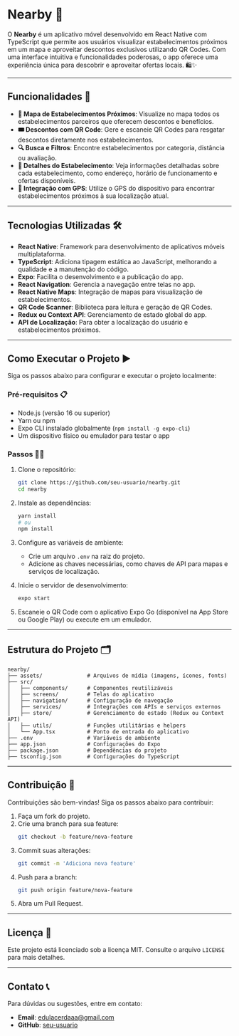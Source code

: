 # Nearby 📍

O **Nearby** é um aplicativo móvel desenvolvido em React Native com TypeScript que permite aos usuários visualizar estabelecimentos próximos em um mapa e aproveitar descontos exclusivos utilizando QR Codes. Com uma interface intuitiva e funcionalidades poderosas, o app oferece uma experiência única para descobrir e aproveitar ofertas locais. 🛍️✨

---

## Funcionalidades 🚀

- **📍 Mapa de Estabelecimentos Próximos**: Visualize no mapa todos os estabelecimentos parceiros que oferecem descontos e benefícios.
- **🎟️ Descontos com QR Code**: Gere e escaneie QR Codes para resgatar descontos diretamente nos estabelecimentos.
- **🔍 Busca e Filtros**: Encontre estabelecimentos por categoria, distância ou avaliação.
- **🏬 Detalhes do Estabelecimento**: Veja informações detalhadas sobre cada estabelecimento, como endereço, horário de funcionamento e ofertas disponíveis.
- **📍 Integração com GPS**: Utilize o GPS do dispositivo para encontrar estabelecimentos próximos à sua localização atual.

---

## Tecnologias Utilizadas 🛠️

- **React Native**: Framework para desenvolvimento de aplicativos móveis multiplataforma.
- **TypeScript**: Adiciona tipagem estática ao JavaScript, melhorando a qualidade e a manutenção do código.
- **Expo**: Facilita o desenvolvimento e a publicação do app.
- **React Navigation**: Gerencia a navegação entre telas no app.
- **React Native Maps**: Integração de mapas para visualização de estabelecimentos.
- **QR Code Scanner**: Biblioteca para leitura e geração de QR Codes.
- **Redux ou Context API**: Gerenciamento de estado global do app.
- **API de Localização**: Para obter a localização do usuário e estabelecimentos próximos.

---

## Como Executar o Projeto ▶️

Siga os passos abaixo para configurar e executar o projeto localmente:

### Pré-requisitos 📋

- Node.js (versão 16 ou superior)
- Yarn ou npm
- Expo CLI instalado globalmente (`npm install -g expo-cli`)
- Um dispositivo físico ou emulador para testar o app

### Passos 🚶‍♂️

1. Clone o repositório:
   ```bash
   git clone https://github.com/seu-usuario/nearby.git
   cd nearby
   ```
2. Instale as dependências:
   ```bash
   yarn install
   # ou
   npm install
   ```
3. Configure as variáveis de ambiente:
   - Crie um arquivo `.env` na raiz do projeto.
   - Adicione as chaves necessárias, como chaves de API para mapas e serviços de localização.

4. Inicie o servidor de desenvolvimento:
   ```bash
   expo start
   ```
5. Escaneie o QR Code com o aplicativo Expo Go (disponível na App Store ou Google Play) ou execute em um emulador.

---

## Estrutura do Projeto 🗂️

```
nearby/
├── assets/              # Arquivos de mídia (imagens, ícones, fonts)
├── src/
│   ├── components/      # Componentes reutilizáveis
│   ├── screens/         # Telas do aplicativo
│   ├── navigation/      # Configuração de navegação
│   ├── services/        # Integrações com APIs e serviços externos
│   ├── store/           # Gerenciamento de estado (Redux ou Context API)
│   ├── utils/           # Funções utilitárias e helpers
│   └── App.tsx          # Ponto de entrada do aplicativo
├── .env                 # Variáveis de ambiente
├── app.json             # Configurações do Expo
├── package.json         # Dependências do projeto
├── tsconfig.json        # Configurações do TypeScript
```

---

## Contribuição 🤝

Contribuições são bem-vindas! Siga os passos abaixo para contribuir:

1. Faça um fork do projeto.
2. Crie uma branch para sua feature:
   ```bash
   git checkout -b feature/nova-feature
   ```
3. Commit suas alterações:
   ```bash
   git commit -m 'Adiciona nova feature'
   ```
4. Push para a branch:
   ```bash
   git push origin feature/nova-feature
   ```
5. Abra um Pull Request.

---

## Licença 📜

Este projeto está licenciado sob a licença MIT. Consulte o arquivo `LICENSE` para mais detalhes.

---

## Contato 📞

Para dúvidas ou sugestões, entre em contato:

- **Email**: edulacerdaaa@gmail.com
- **GitHub**: [seu-usuario](https://github.com/lacerdaaa)
